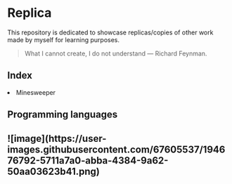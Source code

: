 # Replica
This repository is dedicated to showcase replicas/copies of other work made by myself for learning purposes.
>What I cannot create, I do not understand — Richard Feynman.

<h2>Index</h2>
<li>Minesweeper</li>

<h2>Programming languages<h2>
![image](https://user-images.githubusercontent.com/67605537/194676792-5711a7a0-abba-4384-9a62-50aa03623b41.png)
